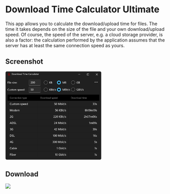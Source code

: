 # Download Time Calculator Ultimate

This app allows you to calculate the download/upload time for files. The time it takes depends on the size of the file and your own download/upload speed. Of course, the speed of the server, e.g. a cloud storage provider, is also a factor: the calculation performed by the application assumes that the server has at least the same connection speed as yours.

## Screenshot

<img src="Screenshots/EN_dark.png" alt="Screenshot" width="300">

## Download

<a href="https://apps.microsoft.com/detail/9ns52q7rkv97?mode=direct">
	<img src="https://get.microsoft.com/images/en-en%20dark.svg" width="200"/>
</a>